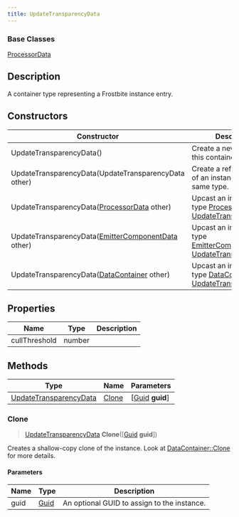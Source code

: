 ```yaml
---
title: UpdateTransparencyData
---
```

### Base Classes

[ProcessorData](ProcessorData)

## Description

A container type representing a Frostbite instance entry.

## Constructors

| Constructor                                                                       | Description                                                                                                                         |
| --------------------------------------------------------------------------------- | ----------------------------------------------------------------------------------------------------------------------------------- |
| UpdateTransparencyData()                                                          | Create a new instance of this container type.                                                                                       |
| UpdateTransparencyData(UpdateTransparencyData other)                              | Create a reference copy of an instance of the same type.                                                                            |
| UpdateTransparencyData([ProcessorData](ProcessorData) other)                      | Upcast an instance of type [ProcessorData](ProcessorData) to [UpdateTransparencyData](UpdateTransparencyData).                      |
| UpdateTransparencyData([EmitterComponentData](EmitterComponentData) other)        | Upcast an instance of type [EmitterComponentData](EmitterComponentData) to [UpdateTransparencyData](UpdateTransparencyData).        |
| UpdateTransparencyData([DataContainer](/vext/ref/shared/class/datacontainer) other) | Upcast an instance of type [DataContainer](/vext/ref/shared/class/datacontainer) to [UpdateTransparencyData](UpdateTransparencyData). |

## Properties

| Name          | Type   | Description |
| ------------- | ------ | ----------- |
| cullThreshold | number |             |

## Methods

| Type                                             | Name            | Parameters                                     |
| ------------------------------------------------ | --------------- | ---------------------------------------------- |
| [UpdateTransparencyData](UpdateTransparencyData) | [Clone](#clone) | \[[Guid](/vext/ref/shared/class/guid) **guid**\] |

### Clone

> [UpdateTransparencyData](UpdateTransparencyData) **Clone**(\[[Guid](/vext/ref/shared/class/guid) **guid**\])

Creates a shallow-copy clone of the instance. Look at [DataContainer::Clone](/vext/ref/shared/class/datacontainer#clone) for more details.

#### Parameters

| Name | Type         | Description                                 |
| ---- | ------------ | ------------------------------------------- |
| guid | [Guid](Guid) | An optional GUID to assign to the instance. |
